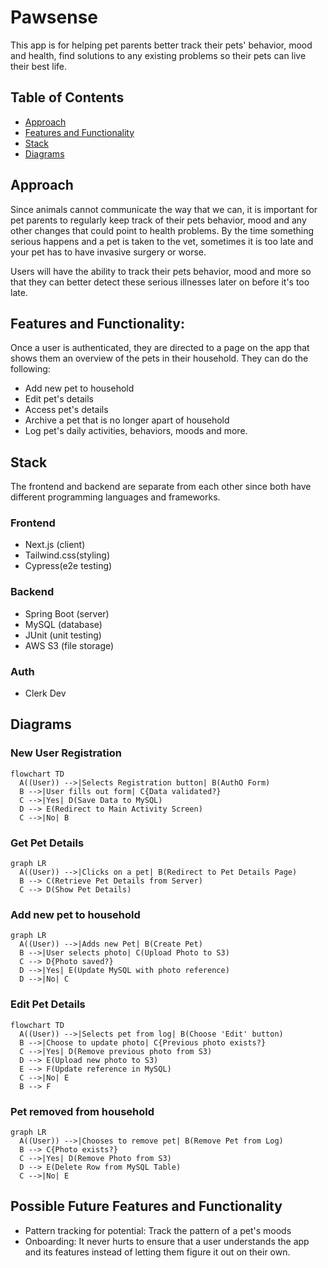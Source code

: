 # Pawsense
This app is for helping pet parents better track their pets' behavior, mood and health, find solutions to any existing problems so their pets can live their best life.

## Table of Contents

- [Approach](#approach)
- [Features and Functionality](#features)
- [Stack](#stack)
- [Diagrams](#diagrams)

<a name="approach"></a>

## Approach
Since animals cannot communicate the way that we can, it is important for pet parents to regularly keep track of their pets behavior, mood and any other changes that could point to health problems. By the time something serious happens and a pet is taken to the vet, sometimes it is too late and your pet has to have invasive surgery or worse.

Users will have the ability to track their pets behavior, mood and more so that they can better detect these serious illnesses later on before it's too late.

<a name="features"></a>

## Features and Functionality:
Once a user is authenticated, they are directed to a page on the app that shows them an overview of the pets in their household. They can do the following:

- Add new pet to household
- Edit pet's details
- Access pet's details
- Archive a pet that is no longer apart of household
- Log pet's daily activities, behaviors, moods and more.

<a name="stack"></a>

## Stack
The frontend and backend are separate from each other since both have different programming languages and frameworks.

### Frontend
- Next.js (client)
- Tailwind.css(styling)
- Cypress(e2e testing)

### Backend
- Spring Boot (server)
- MySQL (database)
- JUnit (unit testing)
- AWS S3 (file storage)

### Auth
- Clerk Dev

<a name="diagrams"></a>

## Diagrams

### New User Registration
```mermaid
flowchart TD
  A((User)) -->|Selects Registration button| B(AuthO Form)
  B -->|User fills out form| C{Data validated?}
  C -->|Yes| D(Save Data to MySQL)
  D --> E(Redirect to Main Activity Screen)
  C -->|No| B
```

### Get Pet Details
```mermaid
graph LR
  A((User)) -->|Clicks on a pet| B(Redirect to Pet Details Page)
  B --> C(Retrieve Pet Details from Server)
  C --> D(Show Pet Details)
```

### Add new pet to household
```mermaid
graph LR
  A((User)) -->|Adds new Pet| B(Create Pet)
  B -->|User selects photo| C(Upload Photo to S3)
  C --> D{Photo saved?}
  D -->|Yes| E(Update MySQL with photo reference)
  D -->|No| C
```

### Edit Pet Details
```mermaid
flowchart TD
  A((User)) -->|Selects pet from log| B(Choose 'Edit' button)
  B -->|Choose to update photo| C{Previous photo exists?}
  C -->|Yes| D(Remove previous photo from S3)
  D --> E(Upload new photo to S3)
  E --> F(Update reference in MySQL)
  C -->|No| E
  B --> F
```

### Pet removed from household
```mermaid
graph LR
  A((User)) -->|Chooses to remove pet| B(Remove Pet from Log)
  B --> C{Photo exists?}
  C -->|Yes| D(Remove Photo from S3)
  D --> E(Delete Row from MySQL Table)
  C -->|No| E
```

## Possible Future Features and Functionality

- Pattern tracking for potential: Track the pattern of a pet's moods 
- Onboarding: It never hurts to ensure that a user understands the app and its features instead of letting them figure it out on their own.